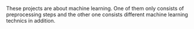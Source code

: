 These projects are about machine learning. One of them only consists of preprocessing steps and the other one consists different machine learning technics in addition.

